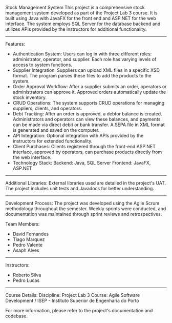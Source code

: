 Stock Management System This project is a comprehensive stock management system developed as part of the Project Lab 3 course. It is built using Java with JavaFX for the front end and ASP.NET for the web interface. The system employs SQL Server for the database backend and utilizes APIs provided by the instructors for additional functionality.

------------------------------------------------------------------------------

Features:

 - Authentication System: Users can log in with three different roles: administrator, operator, and supplier. Each role has varying levels of access to system functions.
 - Supplier Integration: Suppliers can upload XML files in a specific XSD format. The program parses these files to add the products to the system.
 - Order Approval Workflow: After a supplier submits an order, operators or administrators can approve it. Approved orders automatically update the stock inventory.
 - CRUD Operations: The system supports CRUD operations for managing suppliers, clients, and operators.
 - Debt Tracking: After an order is approved, a debtor balance is created. Administrators and operators can view these balances, and payments can be made via direct debit or bank transfer. A SEPA file in XML format is generated and saved on the computer.
 - API Integration: Optional integration with APIs provided by the instructors for extended functionality.
 - Client Purchases: Clients registered through the front-end ASP.NET interface, approved by operators, can purchase products directly from the web interface.
 - Technology Stack: Backend: Java, SQL Server Frontend: JavaFX, ASP.NET

------------------------------------------------------------------------------

Additional Libraries: External libraries used are detailed in the project's UAT. The project includes unit tests and Javadocs for better understanding.

------------------------------------------------------------------------------

Development Process: The project was developed using the Agile Scrum methodology throughout the semester. Weekly sprints were conducted, and documentation was maintained through sprint reviews and retrospectives.

Team Members: 
 - David Fernandes
 - Tiago Marquez 
 - Pedro Valente
 - Asaph Alves

-------------------------------------------------------------------------------

Instructors: 
 - Roberto Silva 
 - Pedro Lucas

-------------------------------------------------------------------------------

Course Details: Discipline: Project Lab 3 Course: Agile Software Development / ISEP - Instituto Superior de Engenharia do Porto 

For more information, please refer to the project's documentation and codebase.
